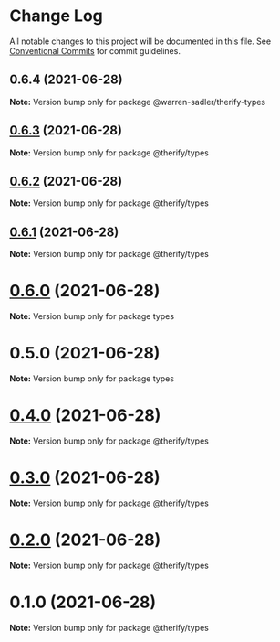 # Change Log

All notable changes to this project will be documented in this file.
See [Conventional Commits](https://conventionalcommits.org) for commit guidelines.

## 0.6.4 (2021-06-28)

**Note:** Version bump only for package @warren-sadler/therify-types





## [0.6.3](https://github.com/warren-sadler/therify/compare/@therify/types@0.6.2...@therify/types@0.6.3) (2021-06-28)

**Note:** Version bump only for package @therify/types





## [0.6.2](https://github.com/warren-sadler/therify/compare/@therify/types@0.6.1...@therify/types@0.6.2) (2021-06-28)

**Note:** Version bump only for package @therify/types





## [0.6.1](https://github.com/warren-sadler/therify/compare/@therify/types@0.4.0...@therify/types@0.6.1) (2021-06-28)

**Note:** Version bump only for package @therify/types





# [0.6.0](https://github.com/warren-sadler/therify/compare/types@0.5.0...types@0.6.0) (2021-06-28)

**Note:** Version bump only for package types





# 0.5.0 (2021-06-28)

**Note:** Version bump only for package types





# [0.4.0](https://github.com/warren-sadler/therify/compare/@therify/types@0.3.0...@therify/types@0.4.0) (2021-06-28)

**Note:** Version bump only for package @therify/types





# [0.3.0](https://github.com/warren-sadler/therify/compare/@therify/types@0.2.0...@therify/types@0.3.0) (2021-06-28)

**Note:** Version bump only for package @therify/types





# [0.2.0](https://github.com/warren-sadler/therify/compare/@therify/types@0.1.0...@therify/types@0.2.0) (2021-06-28)

**Note:** Version bump only for package @therify/types





# 0.1.0 (2021-06-28)

**Note:** Version bump only for package @therify/types
